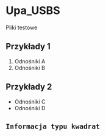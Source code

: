 # Upa_USBS
Pliki testowe
## Przykłady 1
1. Odnośniki A
2. Odnośniki B
## Przykłady 2
- Odnośniki C
- Odnośniki D
## `Informacja typu kwadrat`
